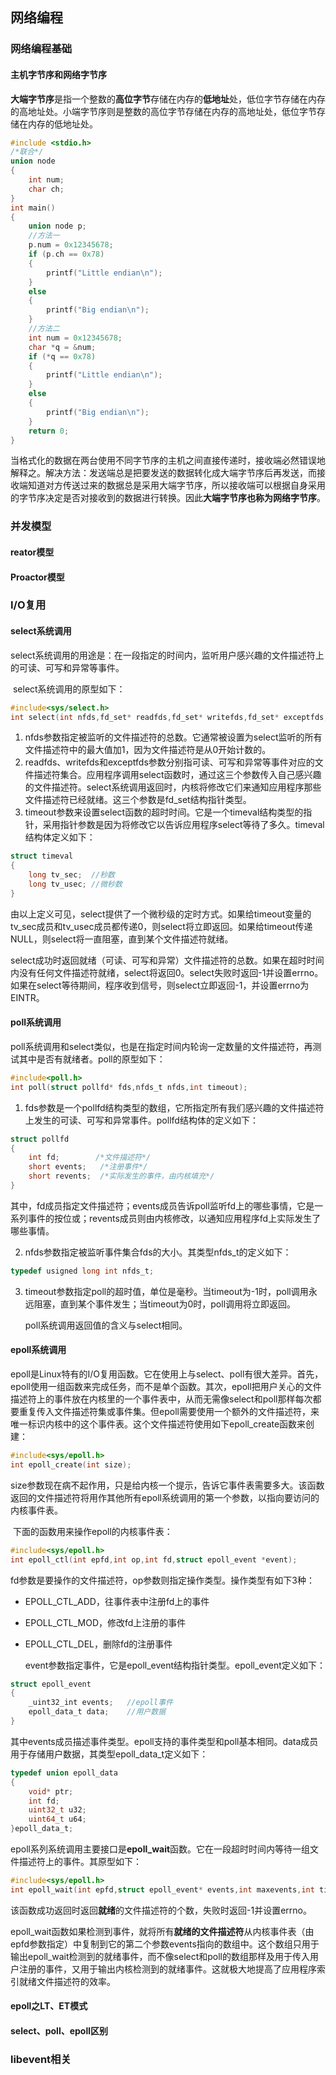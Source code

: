 ## 网络编程

### 网络编程基础

#### 主机字节序和网络字节序

​	**大端字节序**是指一个整数的**高位字节**存储在内存的**低地址**处，低位字节存储在内存的高地址处。小端字节序则是整数的高位字节存储在内存的高地址处，低位字节存储在内存的低地址处。

```c++
#include <stdio.h>
/*联合*/
union node
{
    int num;
    char ch;
}
int main()
{
    union node p;
    //方法一
    p.num = 0x12345678;
    if (p.ch == 0x78)
    {
        printf("Little endian\n");
    }
    else
    {
        printf("Big endian\n");
    }
    //方法二
    int num = 0x12345678;
    char *q = &num;
    if (*q == 0x78)
    {
        printf("Little endian\n");
    }
    else
    {
        printf("Big endian\n");
    }
    return 0;
}
```

​	当格式化的数据在两台使用不同字节序的主机之间直接传递时，接收端必然错误地解释之。解决方法：发送端总是把要发送的数据转化成大端字节序后再发送，而接收端知道对方传送过来的数据总是采用大端字节序，所以接收端可以根据自身采用的字节序决定是否对接收到的数据进行转换。因此**大端字节序也称为网络字节序**。

### 并发模型

#### reator模型

#### Proactor模型

### I/O复用

#### select系统调用

​	select系统调用的用途是：在一段指定的时间内，监听用户感兴趣的文件描述符上的可读、可写和异常等事件。

​	select系统调用的原型如下：

```c
#include<sys/select.h>
int select(int nfds,fd_set* readfds,fd_set* writefds,fd_set* exceptfds,struct timeval* timeout)
```

1. nfds参数指定被监听的文件描述符的总数。它通常被设置为select监听的所有文件描述符中的最大值加1，因为文件描述符是从0开始计数的。
2. readfds、writefds和exceptfds参数分别指可读、可写和异常等事件对应的文件描述符集合。应用程序调用select函数时，通过这三个参数传入自己感兴趣的文件描述符。select系统调用返回时，内核将修改它们来通知应用程序那些文件描述符已经就绪。这三个参数是fd_set结构指针类型。
3. timeout参数来设置select函数的超时时间。它是一个timeval结构类型的指针，采用指针参数是因为将修改它以告诉应用程序select等待了多久。timeval结构体定义如下：

```c
struct timeval
{
    long tv_sec;  //秒数
    long tv_usec; //微秒数
}
```

​	由以上定义可见，select提供了一个微秒级的定时方式。如果给timeout变量的tv_sec成员和tv_usec成员都传递0，则select将立即返回。如果给timeout传递NULL，则select将一直阻塞，直到某个文件描述符就绪。

​	select成功时返回就绪（可读、可写和异常）文件描述符的总数。如果在超时时间内没有任何文件描述符就绪，select将返回0。select失败时返回-1并设置errno。如果在select等待期间，程序收到信号，则select立即返回-1，并设置errno为EINTR。

#### poll系统调用

​	poll系统调用和select类似，也是在指定时间内轮询一定数量的文件描述符，再测试其中是否有就绪者。poll的原型如下：

```c
#include<poll.h>
int poll(struct pollfd* fds,nfds_t nfds,int timeout);
```

1. fds参数是一个pollfd结构类型的数组，它所指定所有我们感兴趣的文件描述符上发生的可读、可写和异常事件。pollfd结构体的定义如下：

```c
struct pollfd
{
    int fd;        /*文件描述符*/
    short events;   /*注册事件*/
    short revents;  /*实际发生的事件，由内核填充*/
}
```

​	其中，fd成员指定文件描述符；events成员告诉poll监听fd上的哪些事情，它是一系列事件的按位或；revents成员则由内核修改，以通知应用程序fd上实际发生了哪些事情。

2. nfds参数指定被监听事件集合fds的大小。其类型nfds_t的定义如下：

```c
typedef usigned long int nfds_t;
```

3. timeout参数指定poll的超时值，单位是毫秒。当timeout为-1时，poll调用永远阻塞，直到某个事件发生；当timeout为0时，poll调用将立即返回。

   poll系统调用返回值的含义与select相同。

#### epoll系统调用

​	epoll是Linux特有的I/O复用函数。它在使用上与select、poll有很大差异。首先，epoll使用一组函数来完成任务，而不是单个函数。其次，epoll把用户关心的文件描述符上的事件放在内核里的一个事件表中，从而无需像select和poll那样每次都要重复传入文件描述符集或事件集。但epoll需要使用一个额外的文件描述符，来唯一标识内核中的这个事件表。这个文件描述符使用如下epoll_create函数来创建：

```c
#include<sys/epoll.h>
int epoll_create(int size);
```

​	size参数现在病不起作用，只是给内核一个提示，告诉它事件表需要多大。该函数返回的文件描述符将用作其他所有epoll系统调用的第一个参数，以指向要访问的内核事件表。

​	下面的函数用来操作epoll的内核事件表：

```c
#include<sys/epoll.h>
int epoll_ctl(int epfd,int op,int fd,struct epoll_event *event);
```

​	fd参数是要操作的文件描述符，op参数则指定操作类型。操作类型有如下3种：

- EPOLL_CTL_ADD，往事件表中注册fd上的事件

- EPOLL_CTL_MOD，修改fd上注册的事件

- EPOLL_CTL_DEL，删除fd的注册事件

  event参数指定事件，它是epoll_event结构指针类型。epoll_event定义如下：

```c
struct epoll_event
{
    _uint32_int events;   //epoll事件
    epoll_data_t data;    //用户数据
}
```

​	其中events成员描述事件类型。epoll支持的事件类型和poll基本相同。data成员用于存储用户数据，其类型epoll_data_t定义如下：

```c
typedef union epoll_data
{
    void* ptr;
    int fd;
    uint32_t u32;
    uint64_t u64;
}epoll_data_t;
```

​	epoll系列系统调用主要接口是**epoll_wait**函数。它在一段超时时间内等待一组文件描述符上的事件。其原型如下：

```c
#include<sys/epoll.h>
int epoll_wait(int epfd,struct epoll_event* events,int maxevents,int timeout);
```

​	该函数成功返回时返回**就绪**的文件描述符的个数，失败时返回-1并设置errno。

​	epoll_wait函数如果检测到事件，就将所有**就绪的文件描述符**从内核事件表（由epfd参数指定）中复制到它的第二个参数events指向的数组中。这个数组只用于输出epoll_wait检测到的就绪事件，而不像select和poll的数组那样及用于传入用户注册的事件，又用于输出内核检测到的就绪事件。这就极大地提高了应用程序索引就绪文件描述符的效率。

#### epoll之LT、ET模式

#### select、poll、epoll区别

### libevent相关